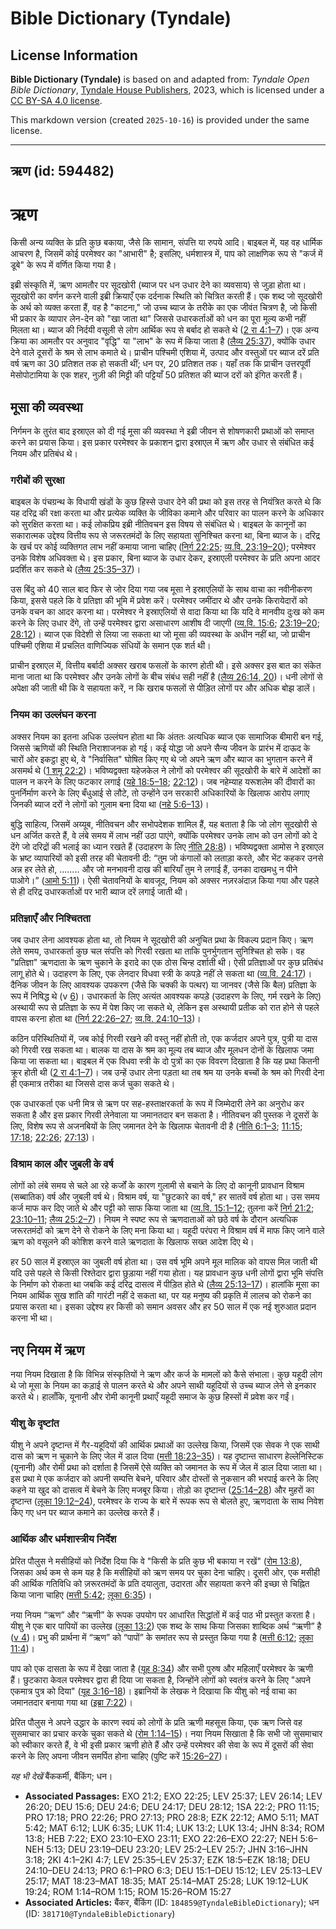 # Bible Dictionary (Tyndale)

## License Information

**Bible Dictionary (Tyndale)** is based on and adapted from: _Tyndale Open Bible Dictionary_, [Tyndale House Publishers](https://tyndaleopenresources.com/), 2023, which is licensed under a [CC BY-SA 4.0 license](https://creativecommons.org/licenses/by-sa/4.0/legalcode.en).

This markdown version (created `2025-10-16`) is provided under the same license.



--------------------------------

## ऋण (id: 594482)

ऋण
==

किसी अन्य व्यक्ति के प्रति कुछ बकाया, जैसे कि सामान, संपत्ति या रुपये आदि। बाइबल में, यह वह धार्मिक आचरण है, जिसमें कोई परमेश्वर का "आभारी" है; इसलिए, धर्मशास्त्र में, पाप को लाक्षणिक रूप से "कर्ज में डूबे" के रूप में वर्णित किया गया है।

इब्री संस्कृति में, ऋण आमतौर पर सूदखोरी (ब्याज पर धन उधार देने का व्यवसाय) से जुड़ा होता था। सूदखोरी का वर्णन करने वाली इब्री क्रियाएँ एक दर्दनाक स्थिति को चित्रित करती हैं। एक शब्द जो सूदखोरी के अर्थ को व्यक्त करता हैं, वह है "काटना," जो उच्च ब्याज के तरीके का एक जीवंत चित्रण है, जो किसी भी प्रकार के व्यापार लेन\-देन को "खा जाता था" जिससे उधारकर्ताओं को धन का पूरा मूल्य कभी नहीं मिलता था। ब्याज की निर्दयी वसूली से लोग आर्थिक रूप से बर्बाद हो सकते थे ([2 रा 4:1–7](https://ref.ly/2Kgs4:1-2Kgs4:7))। एक अन्य क्रिया का आमतौर पर अनुवाद "वृद्धि" या "लाभ" के रूप में किया जाता है ([लैव्य 25:37](https://ref.ly/Lev25:37)), क्योंकि उधार देने वाले दूसरों के श्रम से लाभ कमाते थे। प्राचीन पश्चिमी एशिया में, उत्पाद और वस्तुओं पर ब्याज दरें प्रति वर्ष ऋण का 30 प्रतिशत तक हो सकती थीं; धन पर, 20 प्रतिशत तक। यहाँ तक कि प्राचीन उत्तरपूर्वी मेसोपोटामिया के एक शहर, नुज़ी की मिट्टी की पट्टियाँ 50 प्रतिशत की ब्याज दरों को इंगित करती हैं।

मूसा की व्यवस्था
----------------

निर्गमन के तुरंत बाद इस्राएल को दी गई मूसा की व्यवस्था ने इब्री जीवन से शोषणकारी प्रथाओं को समाप्त करने का प्रयास किया। इस प्रकार परमेश्वर के प्रकाशन द्वारा इस्राएल में ऋण और उधार से संबंधित कई नियम और प्रतिबंध थे।

### गरीबों की सुरक्षा

बाइबल के पंचग्रन्थ के विधायी खंडों के कुछ हिस्से उधार देने की प्रथा को इस तरह से नियंत्रित करते थे कि यह दरिद्र की रक्षा करता था और प्रत्येक व्यक्ति के जीविका कमाने और परिवार का पालन करने के अधिकार को सुरक्षित करता था। कई लोकप्रिय इब्री नीतिवचन इस विषय से संबंधित थे। बाइबल के कानूनों का सकारात्मक उद्देश्य वित्तीय रूप से जरूरतमंदों के लिए सहायता सुनिश्चित करना था, बिना ब्याज के। दरिद्र के खर्च पर कोई व्यक्तिगत लाभ नहीं कमाया जाना चाहिए ([निर्ग 22:25](https://ref.ly/Exod22:25); [व्य.वि. 23:19–20](https://ref.ly/Deut23:19-Deut23:20)); परमेश्वर उनके विशेष अधिवक्ता थे। इस प्रकार, बिना ब्याज के उधार देकर, इस्राएली परमेश्वर के प्रति अपना आदर प्रदर्शित कर सकते थे ([लैव्य 25:35–37](https://ref.ly/Lev25:35-Lev25:37))।

उस बिंदु को 40 साल बाद फिर से जोर दिया गया जब मूसा ने इस्राएलियों के साथ वाचा का नवीनीकरण किया, इससे पहले कि वे प्रतिज्ञा की भूमि में प्रवेश करें। परमेश्वर जमींदार थे और उनके किरायेदारों को उनके वचन का आदर करना था। परमेश्वर ने इस्राएलियों से वादा किया था कि यदि वे मानवीय दुःख को कम करने के लिए उधार देंगे, तो उन्हें परमेश्वर द्वारा असाधारण आशीष दी जाएगी ([व्य.वि. 15:6](https://ref.ly/Deut15:6); [23:19–20](https://ref.ly/Deut23:19-Deut23:20); [28:12](https://ref.ly/Deut28:12))। ब्याज एक विदेशी से लिया जा सकता था जो मूसा की व्यवस्था के अधीन नहीं था, जो प्राचीन पश्चिमी एशिया में प्रचलित वाणिज्यिक संधियों के समान एक शर्त थी।

प्राचीन इस्राएल में, वित्तीय बर्बादी अक्सर खराब फसलों के कारण होती थी। इसे अक्सर इस बात का संकेत माना जाता था कि परमेश्वर और उनके लोगों के बीच संबंध सही नहीं है ([लैव्य 26:14, 20](https://ref.ly/Lev26:14,Lev26:20))। धनी लोगों से अपेक्षा की जाती थी कि वे सहायता करें, न कि खराब फसलों से पीड़ित लोगों पर और अधिक बोझ डालें।

### नियम का उल्लंघन करना

अक्सर नियम का इतना अधिक उल्लंघन होता था कि अंततः अत्यधिक ब्याज एक सामाजिक बीमारी बन गई, जिससे ऋणियों की स्थिति निराशाजनक हो गई। कई योद्धा जो अपने सैन्य जीवन के प्रारंभ में दाऊद के चारों ओर इकट्ठा हुए थे, वे "निर्वासित" घोषित किए गए थे जो अपने ऋण और ब्याज का भुगतान करने में असमर्थ थे ([1 शमू 22:2](https://ref.ly/1Sam22:2))। भविष्यद्वक्ता यहेजकेल ने लोगों को परमेश्वर की सूदखोरी के बारे में आदेशों का पालन न करने के लिए फटकार लगाई ([यहे 18:5–18](https://ref.ly/Ezek18:5-Ezek18:18); [22:12](https://ref.ly/Ezek22:12))। जब नहेम्याह यरूशलेम की दीवारों का पुनर्निर्माण करने के लिए बँधुआई से लौटे, तो उन्होंने उन सरकारी अधिकारियों के खिलाफ आरोप लगाए जिनकी ब्याज दरों ने लोगों को गुलाम बना दिया था ([नहे 5:6–13](https://ref.ly/Neh5:6-Neh5:13))।

बुद्धि साहित्य, जिसमें अय्यूब, नीतिवचन और सभोपदेशक शामिल हैं, यह बताता है कि जो लोग सूदखोरी से धन अर्जित करते हैं, वे लंबे समय में लाभ नहीं उठा पाएंगे, क्योंकि परमेश्वर उनके लाभ को उन लोगों को दे देंगे जो दरिद्रों की भलाई का ध्यान रखते हैं (उदाहरण के लिए [नीति 28:8](https://ref.ly/Prov28:8))। भविष्यद्वक्ता आमोस ने इस्राएल के भ्रष्ट व्यापारियों को इसी तरह की चेतावनी दी: “तुम जो कंगालों को लताड़ा करते, और भेंट कहकर उनसे अन्न हर लेते हो, ........ और जो मनभावनी दाख की बारियाँ तुम ने लगाई हैं, उनका दाखमधु न पीने पाओगे।” ([आमो 5:11](https://ref.ly/Amos5:11))। ऐसी चेतावनियों के बावजूद, नियम को अक्सर नज़रअंदाज़ किया गया और पहले से ही दरिद्र उधारकर्ताओं पर भारी ब्याज दरें लगाई जाती थी।

### प्रतिज्ञाएँ और निश्चितता

जब उधार लेना आवश्यक होता था, तो नियम ने सूदखोरी की अनुचित प्रथा के विकल्प प्रदान किए। ऋण लेते समय, उधारकर्ता कुछ चल संपत्ति को गिरवी रखता था ताकि पुनर्भुगतान सुनिश्चित हो सके। वह "प्रतिज्ञा" ऋणदाता के ऋण चुकाने के इरादे का एक ठोस चिन्ह दर्शाती थी। ऐसी प्रतिज्ञाओं पर कुछ प्रतिबंध लागू होते थे। उदाहरण के लिए, एक लेनदार विधवा स्त्री के कपड़े नहीं ले सकता था ([व्य.वि. 24:17](https://ref.ly/Deut24:17))। दैनिक जीवन के लिए आवश्यक उपकरण (जैसे कि चक्की के पत्थर) या जानवर (जैसे कि बैल) प्रतिज्ञा के रूप में निषिद्ध थे (v [6](https://ref.ly/Deut24:6))। उधारकर्ता के लिए अत्यंत आवश्यक कपड़े (उदाहरण के लिए, गर्म रखने के लिए) अस्थायी रूप से प्रतिज्ञा के रूप में पेश किए जा सकते थे, लेकिन इस अस्थायी प्रतीक को रात होने से पहले वापस करना होता था ([निर्ग 22:26–27](https://ref.ly/Exod22:26-Exod22:27); [व्य.वि. 24:10–13](https://ref.ly/Deut24:10-Deut24:13))।

कठिन परिस्थितियों में, जब कोई गिरवी रखने की वस्तु नहीं होती तो, एक कर्जदार अपने पुत्र, पुत्री या दास को गिरवी रख सकता था। बालक या दास के श्रम का मूल्य तब ब्याज और मूलधन दोनों के खिलाफ जमा किया जा सकता था। बाइबल में एक विधवा स्त्री के दो पुत्रों का एक विवरण दिखाता है कि यह प्रथा कितनी क्रूर होती थी ([2 रा 4:1–7](https://ref.ly/2Kgs4:1-2Kgs4:7))। जब उन्हें उधार लेना पड़ता था तब श्रम या उनके बच्चों के श्रम को गिरवी देना ही एकमात्र तरीका था जिससे दास कर्ज चुका सकते थे।

एक उधारकर्ता एक धनी मित्र से ऋण पर सह\-हस्ताक्षरकर्ता के रूप में जिम्मेदारी लेने का अनुरोध कर सकता है और इस प्रकार गिरवी लेनेवाला या जमानतदार बन सकता है। नीतिवचन की पुस्तक ने दूसरों के लिए, विशेष रूप से अजनबियों के लिए जमानत देने के खिलाफ चेतावनी दी है ([नीति 6:1–3](https://ref.ly/Prov6:1-Prov6:3); [11:15](https://ref.ly/Prov11:15); [17:18](https://ref.ly/Prov17:18); [22:26](https://ref.ly/Prov22:26); [27:13](https://ref.ly/Prov27:13))।

### विश्राम काल और जुबली के वर्ष

लोगों को लंबे समय से चले आ रहे कर्जों के कारण गुलामी से बचाने के लिए दो कानूनी प्रावधान विश्राम (सब्बातिक) वर्ष और जुबली वर्ष थे। विश्राम वर्ष, या "छुटकारे का वर्ष," हर सातवें वर्ष होता था। उस समय कर्ज माफ कर दिए जाते थे और पट्टी को साफ किया जाता था ([व्य.वि. 15:1–12](https://ref.ly/Deut15:1-Deut15:12); तुलना करें [निर्ग 21:2](https://ref.ly/Exod21:2); [23:10–11](https://ref.ly/Exod23:10-Exod23:11); [लैव्य 25:2–7](https://ref.ly/Lev25:2-Lev25:7))। नियम ने स्पष्ट रूप से ऋणदाताओं को छठे वर्ष के दौरान अत्यधिक जरूरतमंदों को ऋण देने से रोकने के लिए मना किया था। यहूदी परंपरा ने विश्राम वर्ष में माफ किए जाने वाले ऋण को वसूलने की कोशिश करने वाले ऋणदाता के खिलाफ सख्त आदेश दिए थे।

हर 50 साल में इस्राएल का जुबली वर्ष होता था। उस वर्ष भूमि अपने मूल मालिक को वापस मिल जाती थी यदि उसे पहले से किसी रिश्तेदार द्वारा छुड़ाया नहीं गया होता। यह प्रावधान कुछ धनी लोगों द्वारा भूमि संपत्ति के निर्माण को रोकता था जबकि कई दरिद्र दासत्व में पीड़ित होते थे ([लैव्य 25:13–17](https://ref.ly/Lev25:13-Lev25:17))। हालांकि मूसा का नियम आर्थिक सुख शांति की गारंटी नहीं दे सकता था, पर यह मनुष्य की प्रकृति में लालच को रोकने का प्रयास करता था। इसका उद्देश्य हर किसी को समान अवसर और हर 50 साल में एक नई शुरुआत प्रदान करना भी था।

नए नियम में ऋण
--------------

नया नियम दिखाता है कि विभिन्न संस्कृतियों ने ऋण और कर्ज के मामलों को कैसे संभाला। कुछ यहूदी लोग थे जो मूसा के नियम का कड़ाई से पालन करते थे और अपने साथी यहूदियों से उच्च ब्याज लेने से इनकार करते थे। हालाँकि, यूनानी और रोमी कानूनी प्रथाएँ यहूदी समाज के कुछ हिस्सों में प्रवेश कर गईं।

### यीशु के दृष्टांत

यीशु ने अपने दृष्टान्त में गैर\-यहूदियों की आर्थिक प्रथाओं का उल्लेख किया, जिसमें एक सेवक ने एक साथी दास को ऋण न चुकाने के लिए जेल में डाल दिया ([मत्ती 18:23–35](https://ref.ly/Matt18:23-Matt18:35))। यह दृष्टान्त साधारण हेल्लेनिस्टिक (यूनानी) और रोमी प्रथा को दर्शाता है जिसमें ऐसे व्यक्ति को जमानत के रूप में जेल में डाल दिया जाता था। इस प्रथा मे एक कर्जदार को अपनी सम्पत्ति बेचने, परिवार और दोस्तों से नुकसान की भरपाई करने के लिए कहने या खुद को दासत्व में बेचने के लिए मजबूर किया। तोड़ो का दृष्टान्त ([25:14–28](https://ref.ly/Matt25:14-Matt25:28)) और मुहरों का दृष्टान्त ([लूका 19:12–24](https://ref.ly/Luke19:12-Luke19:24)), परमेश्वर के राज्य के बारे में रूपक रूप से बोलते हुए, ऋणदाता के साथ निवेश किए गए धन पर ब्याज कमाने का उल्लेख करते हैं।

### आर्थिक और धर्मशास्त्रीय निर्देश

प्रेरित पौलुस ने मसीहियों को निर्देश दिया कि वे "किसी के प्रति कुछ भी बकाया न रखें" ([रोम 13:8](https://ref.ly/Rom13:8)), जिसका अर्थ कम से कम यह है कि मसीहियों को ऋण समय पर चुका देना चाहिए। दूसरी ओर, एक मसीही की आर्थिक गतिविधि को ज़रूरतमंदों के प्रति दयालुता, उदारता और सहायता करने की इच्छा से चिह्नित किया जाना चाहिए ([मत्ती 5:42](https://ref.ly/Matt5:42); [लूका 6:35](https://ref.ly/Luke6:35))।

नया नियम “ऋण” और “ऋणी” के रूपक उपयोग पर आधारित सिद्धांतों में कई पाठ भी प्रस्तुत करता है। यीशु ने एक बार पापियों का उल्लेख ([लूका 13:2](https://ref.ly/Luke13:2)) एक शब्द के साथ किया जिसका शाब्दिक अर्थ “ऋणी” है ([v 4](https://ref.ly/Luke13:4))। प्रभु की प्रार्थना में “ऋण” को “पापों” के समांतर रूप से प्रस्तुत किया गया है ([मत्ती 6:12](https://ref.ly/Matt6:12); [लूका 11:4](https://ref.ly/Luke11:4))।

पाप को एक दासता के रूप में देखा जाता है ([यूह 8:34](https://ref.ly/John8:34)) और सभी पुरुष और महिलाएँ परमेश्वर के ऋणी हैं। छुटकारा केवल परमेश्वर द्वारा ही दिया जा सकता है, जिन्होंने लोगों को स्वतंत्र करने के लिए "अपने एकमात्र पुत्र को दिया" ([यूह 3:16–18](https://ref.ly/John3:16-John3:18))। इब्रानियों के लेखक ने दिखाया कि यीशु को नई वाचा का जमानतदार बनाया गया था ([इब्रा 7:22](https://ref.ly/Heb7:22))।

प्रेरित पौलुस ने अपने उद्धार के कारण स्वयं को लोगों के प्रति ऋणी महसूस किया, एक ऋण जिसे वह सुसमाचार का प्रचार करके चुका सकते थे ([रोम 1:14–15](https://ref.ly/Rom1:14-Rom1:15))। नया नियम सिखाता है कि सभी जो सुसमाचार को स्वीकार करते हैं, वे भी इसी प्रकार ऋणी होते हैं और उन्हें परमेश्वर की सेवा के रूप में दूसरों की सेवा करने के लिए अपना जीवन समर्पित होना चाहिए (पुष्टि करें [15:26–27](https://ref.ly/Rom15:26-Rom15:27))।

*यह भी देखें* बैंककर्मी, बैंकिंग; धन।

* **Associated Passages:** EXO 21:2; EXO 22:25; LEV 25:37; LEV 26:14; LEV 26:20; DEU 15:6; DEU 24:6; DEU 24:17; DEU 28:12; 1SA 22:2; PRO 11:15; PRO 17:18; PRO 22:26; PRO 27:13; PRO 28:8; EZK 22:12; AMO 5:11; MAT 5:42; MAT 6:12; LUK 6:35; LUK 11:4; LUK 13:2; LUK 13:4; JHN 8:34; ROM 13:8; HEB 7:22; EXO 23:10–EXO 23:11; EXO 22:26–EXO 22:27; NEH 5:6–NEH 5:13; DEU 23:19–DEU 23:20; LEV 25:2–LEV 25:7; JHN 3:16–JHN 3:18; 2KI 4:1–2KI 4:7; LEV 25:35–LEV 25:37; EZK 18:5–EZK 18:18; DEU 24:10–DEU 24:13; PRO 6:1–PRO 6:3; DEU 15:1–DEU 15:12; LEV 25:13–LEV 25:17; MAT 18:23–MAT 18:35; MAT 25:14–MAT 25:28; LUK 19:12–LUK 19:24; ROM 1:14–ROM 1:15; ROM 15:26–ROM 15:27
* **Associated Articles:** बैंकर, बैंकिंग (ID: `184859@TyndaleBibleDictionary`); धन (ID: `381710@TyndaleBibleDictionary`)

